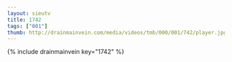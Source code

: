 ```yaml
--- 
layout: sieutv
title: 1742
tags: ["001"]
thumb: http://drainmainvein.com/media/videos/tmb/000/001/742/player.jpg
---
```

{% include drainmainvein key="1742" %} 
